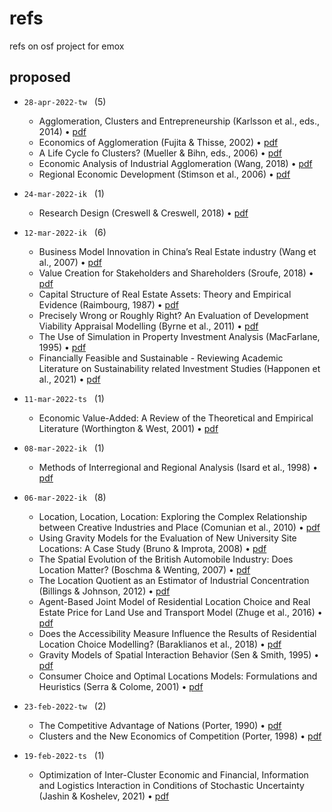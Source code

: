 # refs
refs on osf project for emox


## proposed
+ `28-apr-2022-tw` &nbsp; (5)
  + Agglomeration, Clusters and Entrepreneurship (Karlsson et al., eds., 2014) &bull; [pdf](https://osf.io/mqb93/)
  + Economics of Agglomeration (Fujita & Thisse, 2002) &bull; [pdf](https://osf.io/udza9/)
  + A Life Cycle fo Clusters? (Mueller & Bihn, eds., 2006) &bull; [pdf](https://osf.io/qadp2/)
  + Economic Analysis of Industrial Agglomeration (Wang, 2018) &bull; [pdf](https://osf.io/3d29y/)
  + Regional Economic Development (Stimson et al., 2006) &bull; [pdf](https://osf.io/vyqf9/)

+ `24-mar-2022-ik` &nbsp; (1)
  + Research Design (Creswell & Creswell, 2018) &bull; [pdf](https://osf.io/s5mva/)

+ `12-mar-2022-ik` &nbsp; (6)
  + Business Model Innovation in China’s Real Estate
  industry (Wang et al., 2007) &bull; [pdf](https://osf.io/z7m39/)
  + Value Creation for Stakeholders and Shareholders (Sroufe, 2018) &bull; [pdf](https://osf.io/7gu6c/)
  + Capital Structure of Real Estate Assets: Theory and Empirical Evidence (Raimbourg, 1987) &bull; [pdf](https://osf.io/wxcb2/)
  + Precisely Wrong or Roughly Right? An Evaluation of Development
  Viability Appraisal Modelling (Byrne et al., 2011) &bull; [pdf](https://osf.io/gkcxz/)
  + The Use of Simulation in Property Investment Analysis (MacFarlane, 1995) &bull; [pdf](https://osf.io/e5c3v/)
  + Financially Feasible and Sustainable - Reviewing Academic Literature on
  Sustainability related Investment Studies (Happonen et al., 2021) &bull; [pdf](https://osf.io/4dzpt/)

+ `11-mar-2022-ts` &nbsp; (1)
  + Economic Value-Added: A Review of the Theoretical and Empirical Literature (Worthington & West, 2001) &bull; [pdf](https://osf.io/jk5ua/)

+ `08-mar-2022-ik` &nbsp; (1)
  + Methods of Interregional and Regional Analysis (Isard et al., 1998) &bull; [pdf](https://osf.io/mfead/)

+ `06-mar-2022-ik` &nbsp; (8)
  + Location, Location, Location: Exploring the Complex Relationship between Creative Industries and Place (Comunian et al., 2010) &bull; [pdf](https://osf.io/9mxqf/)
  + Using Gravity Models for the Evaluation of New University Site
  Locations: A Case Study (Bruno & Improta, 2008) &bull; [pdf](https://osf.io/7pt69/)
  + The Spatial Evolution of the British Automobile Industry: Does Location
  Matter? (Boschma & Wenting, 2007) &bull; [pdf](https://osf.io/35zwv/)
  + The Location Quotient as an Estimator of Industrial Concentration (Billings & Johnson, 2012) &bull; [pdf](https://osf.io/mv6pc/)
  + Agent-Based Joint Model of Residential Location Choice and Real Estate
  Price for Land Use and Transport Model (Zhuge et al., 2016) &bull; [pdf](https://osf.io/48qjn/)
  + Does the Accessibility Measure Influence the Results
  of Residential Location Choice Modelling? (Baraklianos et al., 2018) &bull; [pdf](https://osf.io/vygcz/)
  + Gravity Models of Spatial Interaction Behavior (Sen & Smith, 1995) &bull; [pdf](https://osf.io/y427p/)
  + Consumer Choice and Optimal Locations Models: Formulations and Heuristics (Serra & Colome, 2001) &bull; [pdf](https://osf.io/8nhvp/)

+ `23-feb-2022-tw` &nbsp; (2)
  + The Competitive Advantage of Nations (Porter, 1990) &bull; [pdf](https://osf.io/pk52w/)
  + Clusters and the New Economics of Competition (Porter, 1998) &bull; [pdf](https://osf.io/zqwup/)

+ `19-feb-2022-ts` &nbsp; (1)
  + Optimization of Inter-Cluster Economic and Financial, Information and Logistics Interaction in Conditions of Stochastic Uncertainty (Jashin & Koshelev, 2021) &bull; [pdf](https://osf.io/6j28w/)

<!--
self = [];
ik = 0x1545;
mf = 0x6920;
nf = 0x6578;
sv = 0x4973;
ts = 0x8250;
tw = 0x0156;
self.append(ik, mf, nf, sv, ts, tw);
-->

